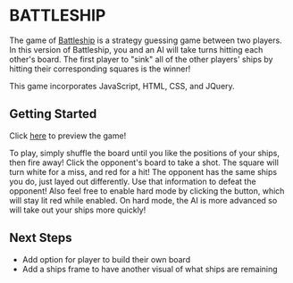 # BATTLESHIP

The game of [Battleship](https://en.wikipedia.org/wiki/Battleship_(game)) is a strategy guessing game between two players.  In this version of Battleship, you and an AI will take turns
hitting each other's board.  The first player to "sink" all of the other players' ships by hitting their corresponding squares is the winner!  

This game incorporates JavaScript, HTML, CSS, and JQuery.


## Getting Started


Click [here](https://bbonning4.github.io/battleship/) to preview the game!

To play, simply shuffle the board until you like the positions of your ships, then fire away!  Click the opponent's board to take a shot.  The square will turn white for a miss, and red for a hit!  The opponent has the same ships you do, just layed out differently.  Use that information to defeat the opponent!  Also feel free to enable hard mode by clicking the button, which will stay lit red while enabled.  On hard mode, the AI is more advanced so will take out your ships more quickly! 


## Next Steps


- Add option for player to build their own board
- Add a ships frame to have another visual of what ships are remaining